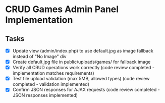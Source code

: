 # CRUD Games Admin Panel Implementation

## Tasks
- [x] Update view (admin/index.php) to use default.jpg as image fallback instead of "No Image" div
- [x] Create default.jpg file in public/uploads/games/ for fallback image
- [x] Verify all CRUD operations work correctly (code review completed - implementation matches requirements)
- [x] Test file upload validation (max 5MB, allowed types) (code review completed - validation implemented)
- [x] Confirm JSON responses for AJAX requests (code review completed - JSON responses implemented)
